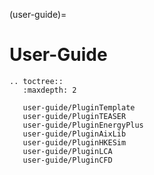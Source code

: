 (user-guide)=
# User-Guide
```{eval-rst}
.. toctree::
   :maxdepth: 2

   user-guide/PluginTemplate
   user-guide/PluginTEASER
   user-guide/PluginEnergyPlus
   user-guide/PluginAixLib
   user-guide/PluginHKESim
   user-guide/PluginLCA
   user-guide/PluginCFD
```
